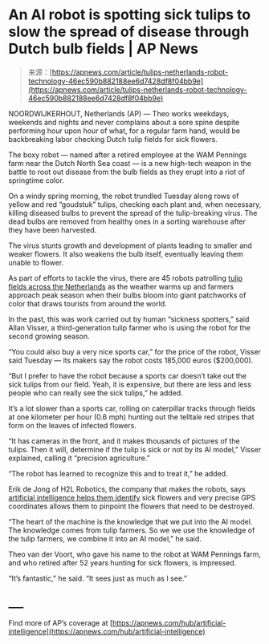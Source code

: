 <!--yml
category: 未分类
date: 2024-05-29 12:41:54
-->

# An AI robot is spotting sick tulips to slow the spread of disease through Dutch bulb fields | AP News

> 来源：[https://apnews.com/article/tulips-netherlands-robot-technology-46ec590b882188ee6d7428df8f04bb9e](https://apnews.com/article/tulips-netherlands-robot-technology-46ec590b882188ee6d7428df8f04bb9e)

NOORDWIJKERHOUT, Netherlands (AP) — Theo works weekdays, weekends and nights and never complains about a sore spine despite performing hour upon hour of what, for a regular farm hand, would be backbreaking labor checking Dutch tulip fields for sick flowers.

The boxy robot — named after a retired employee at the WAM Pennings farm near the Dutch North Sea coast — is a new high-tech weapon in the battle to root out disease from the bulb fields as they erupt into a riot of springtime color.

On a windy spring morning, the robot trundled Tuesday along rows of yellow and red “goudstuk” tulips, checking each plant and, when necessary, killing diseased bulbs to prevent the spread of the tulip-breaking virus. The dead bulbs are removed from healthy ones in a sorting warehouse after they have been harvested.

The virus stunts growth and development of plants leading to smaller and weaker flowers. It also weakens the bulb itself, eventually leaving them unable to flower.

As part of efforts to tackle the virus, there are 45 robots patrolling [tulip fields across the Netherlands](https://apnews.com/article/flowers-keukenhof-hallerbos-beauty-nature-europe-914b224e213420416af5f7186da0a1c4) as the weather warms up and farmers approach peak season when their bulbs bloom into giant patchworks of color that draws tourists from around the world.

In the past, this was work carried out by human “sickness spotters,” said Allan Visser, a third-generation tulip farmer who is using the robot for the second growing season.

“You could also buy a very nice sports car,” for the price of the robot, Visser said Tuesday — its makers say the robot costs 185,000 euros ($200,000).

“But I prefer to have the robot because a sports car doesn’t take out the sick tulips from our field. Yeah, it is expensive, but there are less and less people who can really see the sick tulips,” he added.

It’s a lot slower than a sports car, rolling on caterpillar tracks through fields at one kilometer per hour (0.6 mph) hunting out the telltale red stripes that form on the leaves of infected flowers.

“It has cameras in the front, and it makes thousands of pictures of the tulips. Then it will, determine if the tulip is sick or not by its AI model,” Visser explained, calling it “precision agriculture.”

“The robot has learned to recognize this and to treat it,” he added.

Erik de Jong of H2L Robotics, the company that makes the robots, says [artificial intelligence helps them identify](https://apnews.com/article/ai-act-european-union-chatbots-155157e2be2e42d0f1acca33983d8c82) sick flowers and very precise GPS coordinates allows them to pinpoint the flowers that need to be destroyed.

“The heart of the machine is the knowledge that we put into the AI model. The knowledge comes from tulip farmers. So we we use the knowledge of the tulip farmers, we combine it into an AI model,” he said.

Theo van der Voort, who gave his name to the robot at WAM Pennings farm, and who retired after 52 years hunting for sick flowers, is impressed.

“It’s fantastic,” he said. “It sees just as much as I see.”

## ___

Find more of AP’s coverage at [https://apnews.com/hub/artificial-intelligence](https://apnews.com/hub/artificial-intelligence)